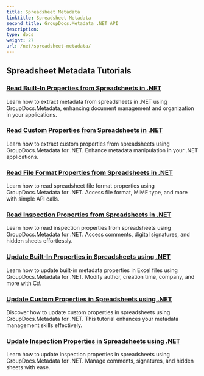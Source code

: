 ```yaml
---
title: Spreadsheet Metadata
linktitle: Spreadsheet Metadata
second_title: GroupDocs.Metadata .NET API
description: 
type: docs
weight: 27
url: /net/spreadsheet-metadata/
---
```


## Spreadsheet Metadata Tutorials
### [Read Built-In Properties from Spreadsheets in .NET](./read-built-in-properties-spreadsheets/)
Learn how to extract metadata from spreadsheets in .NET using GroupDocs.Metadata, enhancing document management and organization in your applications.
### [Read Custom Properties from Spreadsheets in .NET](./read-custom-properties-spreadsheets/)
Learn how to extract custom properties from spreadsheets using GroupDocs.Metadata for .NET. Enhance metadata manipulation in your .NET applications.
### [Read File Format Properties from Spreadsheets in .NET](./read-file-format-properties-spreadsheets/)
Learn how to read spreadsheet file format properties using GroupDocs.Metadata for .NET. Access file format, MIME type, and more with simple API calls.
### [Read Inspection Properties from Spreadsheets in .NET](./read-inspection-properties-spreadsheets/)
Learn how to read inspection properties from spreadsheets using GroupDocs.Metadata for .NET. Access comments, digital signatures, and hidden sheets effortlessly.
### [Update Built-In Properties in Spreadsheets using .NET](./update-built-in-properties-spreadsheets/)
Learn how to update built-in metadata properties in Excel files using GroupDocs.Metadata for .NET. Modify author, creation time, company, and more with C#.
### [Update Custom Properties in Spreadsheets using .NET](./update-custom-properties-spreadsheets/)
Discover how to update custom properties in spreadsheets using GroupDocs.Metadata for .NET. This tutorial enhances your metadata management skills effectively.
### [Update Inspection Properties in Spreadsheets using .NET](./update-inspection-properties-spreadsheets/)
Learn how to update inspection properties in spreadsheets using GroupDocs.Metadata for .NET. Manage comments, signatures, and hidden sheets with ease.